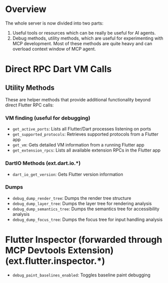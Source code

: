 # Overview

The whole server is now divided into two parts:

1. Useful tools or resources which can be really be useful for AI agents.
2. Debug methods, utility methods, which are useful for experimenting with MCP development. Most of these methods are quite heavy and can overload context window of MCP agent.

# Direct RPC Dart VM Calls

## Utility Methods

These are helper methods that provide additional functionality beyond direct Flutter RPC calls:

### VM finding (useful for debugging)

- `get_active_ports`: Lists all Flutter/Dart processes listening on ports
- `get_supported_protocols`: Retrieves supported protocols from a Flutter app
- `get_vm`: Gets detailed VM information from a running Flutter app
- `get_extension_rpcs`: Lists all available extension RPCs in the Flutter app

### DartIO Methods (ext.dart.io.\*)

- `dart_io_get_version`: Gets Flutter version information

### Dumps

- `debug_dump_render_tree`: Dumps the render tree structure
- `debug_dump_layer_tree`: Dumps the layer tree for rendering analysis
- `debug_dump_semantics_tree`: Dumps the semantics tree for accessibility analysis
- `debug_dump_focus_tree`: Dumps the focus tree for input handling analysis

# Flutter Inspector (forwarded through MCP Devtools Extension) (ext.flutter.inspector.\*)

- `debug_paint_baselines_enabled`: Toggles baseline paint debugging
